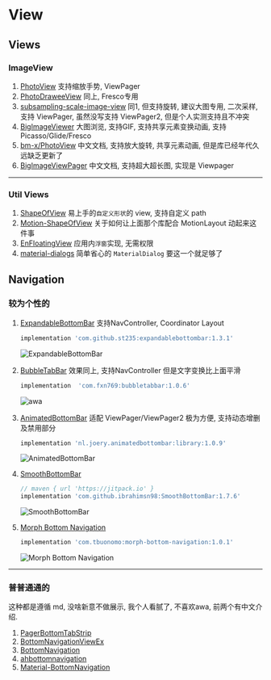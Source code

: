 # View

## Views

### ImageView

1. [PhotoView](https://github.com/Baseflow/PhotoView) 支持缩放手势, ViewPager
2. [PhotoDraweeView](https://github.com/ongakuer/PhotoDraweeView) 同上, Fresco专用
3. [subsampling-scale-image-view](https://github.com/davemorrissey/subsampling-scale-image-view) 同1, 但支持旋转, 建议大图专用, 二次采样, 支持 ViewPager, 虽然没写支持 ViewPager2, 但是个人实测支持且不冲突
4. [BigImageViewer](https://github.com/Piasy/BigImageViewer) 大图浏览, 支持GIF, 支持共享元素变换动画, 支持 Picasso/Glide/Fresco
5. [bm-x/PhotoView](https://github.com/bm-x/PhotoView) 中文文档, 支持放大旋转, 共享元素动画, 但是库已经年代久远缺乏更新了
6. [BigImageViewPager](https://github.com/SherlockGougou/BigImageViewPager) 中文文档, 支持超大超长图, 实现是 Viewpager

---

### Util Views

1. [ShapeOfView](https://github.com/florent37/ShapeOfView) 易上手的`自定义形状`的 view, 支持自定义 path
2. [Motion-ShapeOfView](https://github.com/florent37/Motion-ShapeOfView) 关于如何让上面那个库配合 MotionLayout 动起来这件事
3. [EnFloatingView](https://github.com/leotyndale/EnFloatingView) 应用内`浮窗`实现, 无需权限
4. [material-dialogs](https://github.com/afollestad/material-dialogs) 简单省心的 `MaterialDialog` 要这一个就足够了

## Navigation

### 较为个性的

1. [ExpandableBottomBar](https://github.com/st235/ExpandableBottomBar) 支持NavController, Coordinator Layout

    ```groovy
    implementation 'com.github.st235:expandablebottombar:1.3.1'
    ```

    ![ExpandableBottomBar](https://cdn.jsdelivr.net/gh/zsqw123/cdn@master/picCDN/20210222233658.gif)
2. [BubbleTabBar](https://github.com/akshay2211/BubbleTabBar)  效果同上, 支持NavController 但是文字变换比上面平滑

    ```groovy
    implementation  'com.fxn769:bubbletabbar:1.0.6'
    ```

    ![awa](https://cdn.jsdelivr.net/gh/zsqw123/cdn@master/picCDN/20210227145518.gif)
3. [AnimatedBottomBar](https://github.com/Droppers/AnimatedBottomBar)  适配 ViewPager/ViewPager2 极为方便, 支持动态增删及禁用部分

    ```groovy
    implementation 'nl.joery.animatedbottombar:library:1.0.9'
    ```

    ![AnimatedBottomBar](https://cdn.jsdelivr.net/gh/zsqw123/cdn@master/picCDN/20210222235248.gif)
4. [SmoothBottomBar](https://github.com/ibrahimsn98/SmoothBottomBar)

    ```groovy
    // maven { url 'https://jitpack.io' }
    implementation 'com.github.ibrahimsn98:SmoothBottomBar:1.7.6'
    ```

   ![SmoothBottomBar](https://cdn.jsdelivr.net/gh/zsqw123/cdn@master/picCDN/20210222235738.gif)
5. [Morph Bottom Navigation](https://github.com/tommybuonomo/morph-bottom-navigation)

    ```groovy
    implementation 'com.tbuonomo:morph-bottom-navigation:1.0.1'
    ```

    ![Morph Bottom Navigation](https://cdn.jsdelivr.net/gh/zsqw123/cdn@master/picCDN/20210222235005.gif)

---

### 普普通通的

这种都是遵循 md, 没啥新意不做展示, 我个人看腻了, 不喜欢awa, 前两个有中文介绍.

1. [PagerBottomTabStrip](https://github.com/tyzlmjj/PagerBottomTabStrip)
2. [BottomNavigationViewEx](https://github.com/ittianyu/BottomNavigationViewEx)
3. [BottomNavigation](https://github.com/Ashok-Varma/BottomNavigation)
4. [ahbottomnavigation](https://github.com/aurelhubert/ahbottomnavigation)
5. [Material-BottomNavigation](https://github.com/sephiroth74/Material-BottomNavigation)
